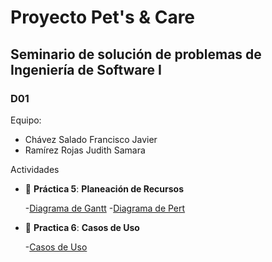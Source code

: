 # Proyecto Pet's & Care
## Seminario de solución de problemas de Ingeniería de Software I
### D01 

Equipo:
- Chávez Salado Francisco Javier
- Ramírez Rojas Judith Samara

Actividades
- 📁 __Práctica 5__: __Planeación de Recursos__
  
  -[Diagrama de Gantt](sem_ing_soft_21b_d01_p5_Chávez_Salado_Francisco_Javier.pdf)
  -[Diagrama de Pert](sem_ing_soft_21b_d01_p5_Chávez_Salado_Francisco_Javier_2.pdf)

- 📁 __Practica 6__: __Casos de Uso__

  -[Casos de Uso](sem_ing_soft_21b_d01_p6_Chávez_Salado_Francisco_Javier.pdf)
